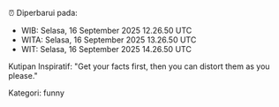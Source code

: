 ⏰ Diperbarui pada:
- WIB: Selasa, 16 September 2025 12.26.50 UTC
- WITA: Selasa, 16 September 2025 13.26.50 UTC
- WIT: Selasa, 16 September 2025 14.26.50 UTC

Kutipan Inspiratif:
"Get your facts first, then you can distort them as you please."


Kategori: funny


